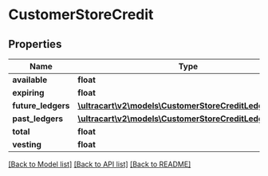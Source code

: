 # CustomerStoreCredit

## Properties
Name | Type | Description | Notes
------------ | ------------- | ------------- | -------------
**available** | **float** |  | [optional] 
**expiring** | **float** |  | [optional] 
**future_ledgers** | [**\ultracart\v2\models\CustomerStoreCreditLedgerEntry[]**](CustomerStoreCreditLedgerEntry.md) |  | [optional] 
**past_ledgers** | [**\ultracart\v2\models\CustomerStoreCreditLedgerEntry[]**](CustomerStoreCreditLedgerEntry.md) |  | [optional] 
**total** | **float** |  | [optional] 
**vesting** | **float** |  | [optional] 

[[Back to Model list]](../README.md#documentation-for-models) [[Back to API list]](../README.md#documentation-for-api-endpoints) [[Back to README]](../README.md)


